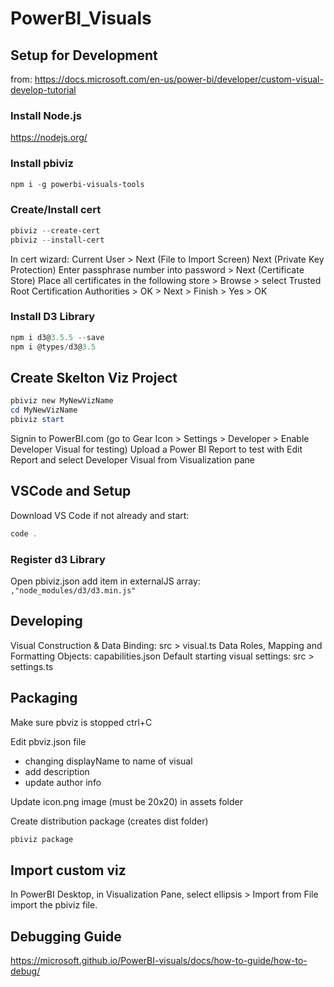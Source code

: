 # PowerBI_Visuals

## Setup for Development 
from: <a href='https://docs.microsoft.com/en-us/power-bi/developer/custom-visual-develop-tutorial'>https://docs.microsoft.com/en-us/power-bi/developer/custom-visual-develop-tutorial</a>

### Install Node.js
<a href='https://nodejs.org/'>https://nodejs.org/</a>

### Install pbiviz
```powershell
npm i -g powerbi-visuals-tools
```
### Create/Install cert
```powershell
pbiviz --create-cert
pbiviz --install-cert
```
In cert wizard:
Current User > Next 
(File to Import Screen) Next 
(Private Key Protection) Enter passphrase number into password > Next
(Certificate Store) Place all certificates in the following store > Browse > select Trusted Root Certification Authorities > OK > Next > Finish > Yes > OK

### Install D3 Library
```powershell
npm i d3@3.5.5 --save
npm i @types/d3@3.5
```


## Create Skelton Viz Project

```powershell
pbiviz new MyNewVizName
cd MyNewVizName
pbiviz start
```

Signin to PowerBI.com (go to Gear Icon > Settings > Developer > Enable Developer Visual for testing)
Upload a Power BI Report to test with
Edit Report and select Developer Visual from Visualization pane


## VSCode and Setup
Download VS Code if not already and start:
```powershell
code .
```

### Register d3 Library 
Open pbiviz.json
add item in externalJS array: `,"node_modules/d3/d3.min.js"`

## Developing

Visual Construction & Data Binding:  src > visual.ts
Data Roles, Mapping and Formatting Objects: capabilities.json 
Default starting visual settings: src > settings.ts

## Packaging

Make sure pbviz is stopped ctrl+C

Edit pbviz.json file 
* changing displayName to name of visual
* add description
* update author info

Update icon.png image (must be 20x20) in assets folder

Create distribution package (creates dist folder)
```powershell
pbiviz package
```

## Import custom viz
In PowerBI Desktop, in Visualization Pane, select ellipsis > Import from File 
import the pbiviz file.

## Debugging Guide
<a href='https://microsoft.github.io/PowerBI-visuals/docs/how-to-guide/how-to-debug/'>https://microsoft.github.io/PowerBI-visuals/docs/how-to-guide/how-to-debug/</a>


